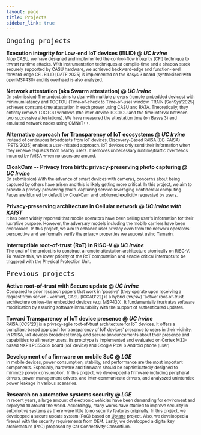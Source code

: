 ```yaml
---
layout: page
title: Projects
sidebar_link: true
---
```

<span style="font-size:150%">`Ongoing projects`</span><br>

<p class="message">  
    <b> Execution integrity for Low‑end IoT devices (EILID) @ <i>UC Irvine</i></b><br>
    <span style="font-size:80%">
    Atop CASU, we have designed and implemented the control-flow integrity (CFI) technique to thwart runtime attacks.
    With instrumentation techniques at compile-time and a shadow stack securely supported by CASU hardware,
    we achieved backward-edge and function-level forward-edge CFI.
    EILID [DATE'2025] is implemented on the Basys 3 board (synthesized with openMSP430) and its overhead is also analyzed.
  </span>
</p>

<p class="message">  
    <b> Network attestation (aka Swarm attestation) @ <i>UC Irvine</i></b><br>
    <span style="font-size:80%">
    (In submission)
    The project aims to deal with multiple provers (remote embedded devices) with minimum latency and TOCTOU (Time-of-check to Time-of-use) window.
    TRAIN [SenSys'2025] achieves constant-time attestation in each prover using CASU and RATA.
    Theoretically, they entirely remove TOCTOU windows (the inter-device TOCTOU and the time interval between two successive attestations).
    We have measured the attestation time (on Basys 3) and emulated network nodes using OMNeT++.
  </span>
</p>

<p class="message">  
    <b> Alternative approach for Transparency of IoT ecosystems @ <i>UC Irvine</i></b><br>
    <span style="font-size:80%">
    Instead of continuous broadcasts from IoT devices, Discovery-Based PAISA (DB-PAISA) [PETS'2025] enables a user-initiated approach.
    IoT devices only send their information when they receive requests from nearby users.
    It removes unnecessary runtime/traffic overheads incurred by PAISA when no users are around.
  </span>
</p>

<p class="message">  
    <b> CloakCam -- Privacy from birth: privacy-preserving photo capturing @ <i>UC Irvine</i></b><br>
    <span style="font-size:80%">
    (In submission)
    With the advance of smart devices with cameras, concerns about being captured by others have arisen and this is likely getting more critical.
    In this project, we aim to provide a privacy-preserving photo-capturing service leveraging confidential computing.
    Faces are blurred by default by CloakCam and unblurred explicitly requested by users.
  </span>
</p>

<p class="message">  
    <b> Privacy-preserving architecture in Cellular network @ <i>UC Irvine with KAIST</i></b><br>
  <span style="font-size:80%">
    It has been widely reported that mobile operators have been selling user's information for their lucrative purpose.
    However, the adversary models including the mobile carriers have been overlooked.
    In this project, we aim to enhance user privacy even from the network operators' perspective and we formally verify the privacy properties we suggest using Tamarin.
  </span>
</p>

<p class="message">  
    <b> Interruptible root-of-trust (RoT) in RISC-V @ <i>UC Irvine</i></b><br>
    <span style="font-size:80%">
    The goal of the project is to construct a remote attestation architecture atomically on RISC-V.
    To realize this, we lower priority of the RoT computation and enable critical interrupts to be triggered with the Physical Protection Unit.
  </span>
</p>


<span style="font-size:150%">`Previous projects`</span><br>

<p class="message">  
    <b>Active root-of-trust with Secure update @ <i>UC Irvine</i></b><br>
    <span style="font-size:80%">
    Compared to prior research papers that work in `passive' (they operate upon receiving a request from server - verifier),
    CASU [ICCAD'22] is a hybrid (hw/sw) `active' root-of-trust architecture on low-tier embedded devices (e.g. MSP430).
    It fundamentally frustrates software modification by assuring software immutability with the support of authenticated updates.
  </span>
</p>

<p class="message">  
    <b>Toward Transparency of IoT device presence @ <i>UC Irvine</i></b><br>
    <span style="font-size:80%">
    PAISA [CCS'23] is a privacy-agile root-of-trust architecture for IoT devices.
    It offers a compliant-based approach for transparency of IoT devices' presence to users in their vicinity.
    In PAISA, IoT devices broadcast timely and secure announcements about their presence and capabilities to all nearby users.
    Its prototype is implemented and evaluated on Cortex M33-based NXP LPC55S69 board (IoT device) and Google Pixel 6 Android phone (user).
  </span>
</p>

<p class="message">  
    <b>Development of a firmware on mobile SoC @ <i>LGE</i></b><br>
  <span style="font-size:80%">
    In mobile devices, power consumption, stability, and performance are the most important components. Especially,
    hardware and firmware should be sophisticatedly designed to minimize power consumption. In this project, we
    developped a firmware including peripheral drivers, power management drivers, and inter-communicate drivers, and
    analyszed unintended power leakage in various scenarios.
  </span>
</p>

<p class="message">  
    <b>Research on automotive systems security @ <i>LGE</i></b><br>
  <span style="font-size:80%">
    In recent years, a large amount of electronic vehicles have been demanding for enviroment and deployed 
    all around the world. Accordingly, many works have studied to improve security in automotive systems
    as there were little to no security features originally. In this project, we developped a secure update
    system (PoC) based on <a href="https://uptane.github.io/">Uptane</a> project. Also, we developped a firewall
    with the security requirements from OEM. Lastly, we developped a digital key archietecture (PoC) proposed by Car
    Connectivity Consortium.
  </span>
</p>
